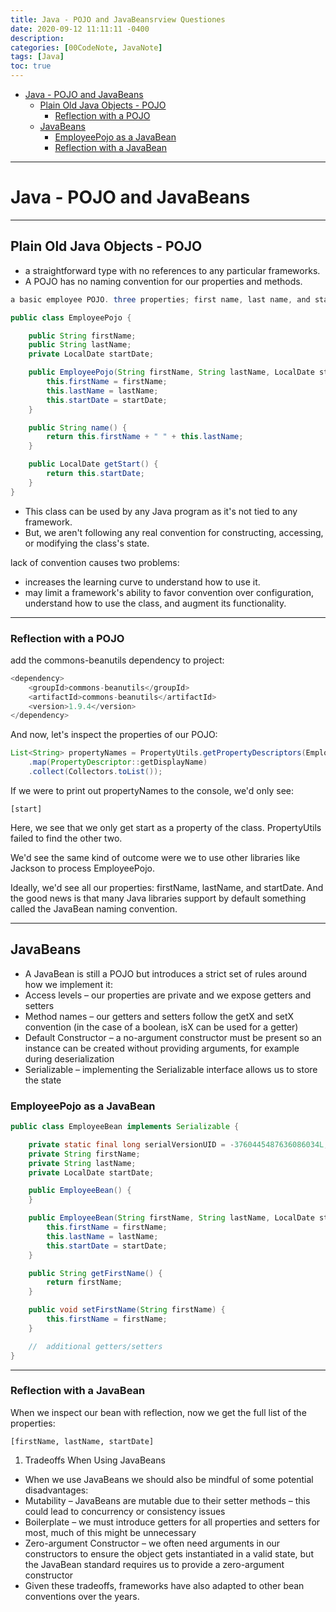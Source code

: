 ```yaml
---
title: Java - POJO and JavaBeansrview Questiones
date: 2020-09-12 11:11:11 -0400
description:
categories: [00CodeNote, JavaNote]
tags: [Java]
toc: true
---
```


- [Java - POJO and JavaBeans](#java---pojo-and-javabeans)
  - [Plain Old Java Objects - POJO](#plain-old-java-objects---pojo)
    - [Reflection with a POJO](#reflection-with-a-pojo)
  - [JavaBeans](#javabeans)
    - [EmployeePojo as a JavaBean](#employeepojo-as-a-javabean)
    - [Reflection with a JavaBean](#reflection-with-a-javabean)

---


# Java - POJO and JavaBeans

---

## Plain Old Java Objects - POJO
- a straightforward type with no references to any particular frameworks.
- A POJO has no naming convention for our properties and methods.

```java
a basic employee POJO. three properties; first name, last name, and start date:

public class EmployeePojo {

    public String firstName;
    public String lastName;
    private LocalDate startDate;

    public EmployeePojo(String firstName, String lastName, LocalDate startDate) {
        this.firstName = firstName;
        this.lastName = lastName;
        this.startDate = startDate;
    }

    public String name() {
        return this.firstName + " " + this.lastName;
    }

    public LocalDate getStart() {
        return this.startDate;
    }
}
```

- This class can be used by any Java program as it's not tied to any framework.
- But, we aren't following any real convention for constructing, accessing, or modifying the class's state.

lack of convention causes two problems:
- increases the learning curve to understand how to use it.
- may limit a framework's ability to favor convention over configuration, understand how to use the class, and augment its functionality.

---

### Reflection with a POJO

add the commons-beanutils dependency to project:

```java
<dependency>
    <groupId>commons-beanutils</groupId>
    <artifactId>commons-beanutils</artifactId>
    <version>1.9.4</version>
</dependency>
```

And now, let's inspect the properties of our POJO:

```java
List<String> propertyNames = PropertyUtils.getPropertyDescriptors(EmployeePojo.class).stream()
    .map(PropertyDescriptor::getDisplayName)
    .collect(Collectors.toList());
```

If we were to print out propertyNames to the console, we'd only see:

`[start]`

Here, we see that we only get start as a property of the class. PropertyUtils failed to find the other two.

We'd see the same kind of outcome were we to use other libraries like Jackson to process EmployeePojo.

Ideally, we'd see all our properties: firstName, lastName, and startDate. And the good news is that many Java libraries support by default something called the JavaBean naming convention.

---

## JavaBeans
- A JavaBean is still a POJO but introduces a strict set of rules around how we implement it:
- Access levels – our properties are private and we expose getters and setters
- Method names – our getters and setters follow the getX and setX convention (in the case of a boolean, isX can be used for a getter)
- Default Constructor – a no-argument constructor must be present so an instance can be created without providing arguments, for example during deserialization
- Serializable – implementing the Serializable interface allows us to store the state

### EmployeePojo as a JavaBean

```java
public class EmployeeBean implements Serializable {

    private static final long serialVersionUID = -3760445487636086034L;
    private String firstName;
    private String lastName;
    private LocalDate startDate;

    public EmployeeBean() {
    }

    public EmployeeBean(String firstName, String lastName, LocalDate startDate) {
        this.firstName = firstName;
        this.lastName = lastName;
        this.startDate = startDate;
    }

    public String getFirstName() {
        return firstName;
    }

    public void setFirstName(String firstName) {
        this.firstName = firstName;
    }

    //  additional getters/setters
}
```

---

### Reflection with a JavaBean
When we inspect our bean with reflection, now we get the full list of the properties:

`[firstName, lastName, startDate]`


1. Tradeoffs When Using JavaBeans
- When we use JavaBeans we should also be mindful of some potential disadvantages:
- Mutability – JavaBeans are mutable due to their setter methods – this could lead to concurrency or consistency issues
- Boilerplate – we must introduce getters for all properties and setters for most, much of this might be unnecessary
- Zero-argument Constructor – we often need arguments in our constructors to ensure the object gets instantiated in a valid state, but the JavaBean standard requires us to provide a zero-argument constructor
- Given these tradeoffs, frameworks have also adapted to other bean conventions over the years.
